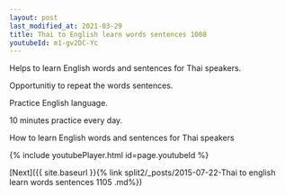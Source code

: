 ```yaml
---
layout: post
last_modified_at: 2021-03-29
title: Thai to English learn words sentences 1008 
youtubeId: m1-gv2DC-Yc
---
```

 
 
Helps to learn English words and sentences for Thai speakers.

Opportunitiy to repeat the words sentences. 

Practice English language. 
 
10 minutes practice every day. 
 
How to learn English words and sentences for Thai speakers 
 
{% include youtubePlayer.html id=page.youtubeId %}
 
 
[Next]({{ site.baseurl }}{% link  split2/_posts/2015-07-22-Thai to english learn words sentences 1105 .md%})
 
